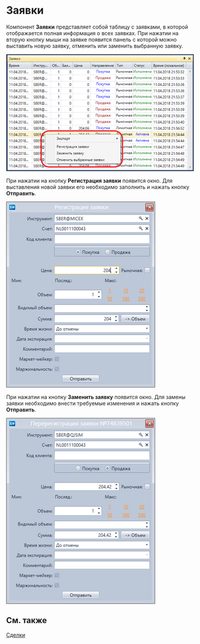 # Заявки

Компонент **Заявки** представляет собой таблицу с заявками, в которой отображается полная информация о всех заявках. При нажатии на вторую кнопку мыши на заявке появится панель с которой можно выставить новую заявку, отменить или заменить выбранную заявку. 

![Terminal Quick start 04](../../../../images/terminal_quick_start_04.png)

При нажатии на кнопку **Регистрация заявки** появится окно. Для выставления новой заявки его необходимо заполнить и нажать кнопку **Отправить**.

![Terminal OrderPanel 01](../../../../images/terminal_orderpanel_01.png)

При нажатии на кнопку **Заменить заявку** появится окно. Для замены заявки необходимо внести требуемые изменения и нажать кнопку **Отправить**.

![Terminal OrderPanel 02](../../../../images/terminal_orderpanel_02.png)

## См. также

[Сделки](../../../designer/user_interface/components/trades.md)

